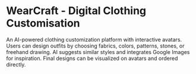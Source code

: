 # WearCraft - Digital Clothing Customisation
An AI-powered clothing customization platform with interactive avatars. Users can design outfits by choosing fabrics, colors, patterns, stones, or freehand drawing. AI suggests similar styles and integrates Google Images for inspiration. Final designs can be visualized on avatars and ordered directly.
